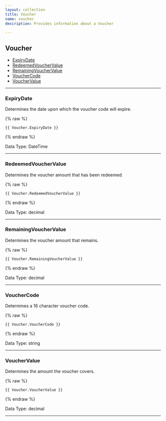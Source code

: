 ```yaml
---
layout: collection
title: Voucher
name: voucher
description: Provides information about a Voucher 
 
---
```


## Voucher

* [ExpiryDate](#expirydate)
* [RedeemedVoucherValue](#redeemedvouchervalue)
* [RemainingVoucherValue](#remainingvouchervalue)
* [VoucherCode](#vouchercode)
* [VoucherValue](#vouchervalue)

---

<a name="expirydate"></a>
### ExpiryDate
Determines the date upon which the voucher code will expire.

{% raw %}
```liquid
{{ Voucher.ExpiryDate }}

```
{% endraw %}

Data Type: DateTime

---

<a name="redeemedvouchervalue"></a>
### RedeemedVoucherValue
Determines the voucher amount that has been redeemed.

{% raw %}
```liquid
{{ Voucher.RedeemedVoucherValue }}

```
{% endraw %}

Data Type: decimal

---

<a name="remainingvouchervalue"></a>
### RemainingVoucherValue
Determines the voucher amount that remains.

{% raw %}
```liquid
{{ Voucher.RemainingVoucherValue }}

```
{% endraw %}

Data Type: decimal

---

<a name="vouchercode"></a>
### VoucherCode
Determines a 16 character voucher code.

{% raw %}
```liquid
{{ Voucher.VoucherCode }}

```
{% endraw %}

Data Type: string

---

<a name="vouchervalue"></a>
### VoucherValue
Determines the amount the voucher covers.

{% raw %}
```liquid
{{ Voucher.VoucherValue }}

```
{% endraw %}

Data Type: decimal

---